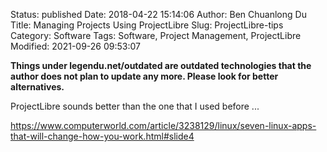 Status: published
Date: 2018-04-22 15:14:06
Author: Ben Chuanlong Du
Title: Managing Projects Using ProjectLibre
Slug: ProjectLibre-tips
Category: Software
Tags: Software, Project Management, ProjectLibre
Modified: 2021-09-26 09:53:07

**Things under legendu.net/outdated are outdated technologies that the author does not plan to update any more. Please look for better alternatives.**

ProjectLibre sounds better than the one that I used before ...

https://www.computerworld.com/article/3238129/linux/seven-linux-apps-that-will-change-how-you-work.html#slide4

